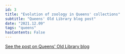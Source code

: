 ```yaml
---
id: 3
title: "Evolution of zoology in Queens' collections"
subtitle: "Queens' Old Library blog post"
date: "2021.12.09"
tags: "queens"
hasContents: False
---
```


[See the post on Queens' Old Library blog](https://queenslib.wordpress.com/2021/12/09/evolution-of-zoology-in-queens-collections/)